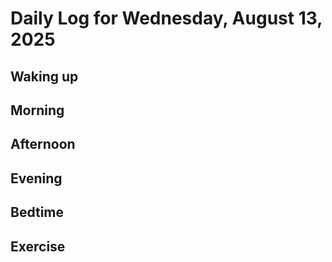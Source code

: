 # Daily Log for Wednesday, August 13, 2025

## Waking up

## Morning

## Afternoon

## Evening

## Bedtime

## Exercise
